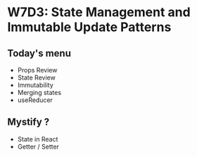 # W7D3: State Management and Immutable Update Patterns

## Today's menu

- Props Review
- State Review
- Immutability
- Merging states
- useReducer

## Mystify ?

- State in React
- Getter / Setter
